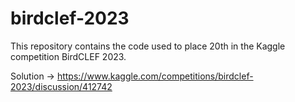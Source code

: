 # birdclef-2023
This repository contains the code used to place 20th in the Kaggle competition BirdCLEF 2023.

Solution → https://www.kaggle.com/competitions/birdclef-2023/discussion/412742
